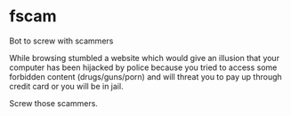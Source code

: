 # fscam
Bot to screw with scammers

While browsing stumbled a website which would give an illusion that your computer has been hijacked by police because you tried to access some forbidden content (drugs/guns/porn) and will threat you to pay up through credit card or you will be in jail.

Screw those scammers.
